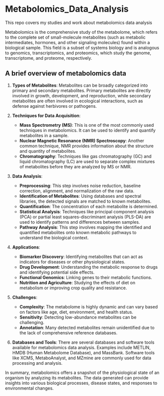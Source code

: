 # Metabolomics_Data_Analysis
This repo covers my studies  and work about metabolomics data analysis

Metabolomics is the comprehensive study of the metabolome, which refers to the complete set of small-molecule metabolites (such as metabolic intermediates, hormones, and other signaling molecules) found within a biological sample. This field is a subset of systems biology and is analogous to genomics, transcriptomics, and proteomics, which study the genome, transcriptome, and proteome, respectively.

## A brief overview of metabolomics data

1. **Types of Metabolites**: Metabolites can be broadly categorized into primary and secondary metabolites. Primary metabolites are directly involved in growth, development, and reproduction, while secondary metabolites are often involved in ecological interactions, such as defense against herbivores or pathogens.

2. **Techniques for Data Acquisition**:
   - **Mass Spectrometry (MS)**: This is one of the most commonly used techniques in metabolomics. It can be used to identify and quantify metabolites in a sample.
   - **Nuclear Magnetic Resonance (NMR) Spectroscopy**: Another common technique, NMR provides information about the structure and quantity of metabolites.
   - **Chromatography**: Techniques like gas chromatography (GC) and liquid chromatography (LC) are used to separate complex mixtures of metabolites before they are analyzed by MS or NMR.

3. **Data Analysis**:
   - **Preprocessing**: This step involves noise reduction, baseline correction, alignment, and normalization of the raw data.
   - **Identification of Metabolites**: Using databases and spectral libraries, the detected signals are matched to known metabolites.
   - **Quantification**: The concentration of each metabolite is determined.
   - **Statistical Analysis**: Techniques like principal component analysis (PCA) or partial least squares-discriminant analysis (PLS-DA) are used to identify patterns and differences between samples.
   - **Pathway Analysis**: This step involves mapping the identified and quantified metabolites onto known metabolic pathways to understand the biological context.

4. **Applications**:
   - **Biomarker Discovery**: Identifying metabolites that can act as indicators for diseases or other physiological states.
   - **Drug Development**: Understanding the metabolic response to drugs and identifying potential side effects.
   - **Functional Genomics**: Linking genes to their metabolic functions.
   - **Nutrition and Agriculture**: Studying the effects of diet on metabolism or improving crop quality and resistance.

5. **Challenges**:
   - **Complexity**: The metabolome is highly dynamic and can vary based on factors like age, diet, environment, and health status.
   - **Sensitivity**: Detecting low-abundance metabolites can be challenging.
   - **Annotation**: Many detected metabolites remain unidentified due to the lack of comprehensive reference databases.

6. **Databases and Tools**: There are several databases and software tools available for metabolomics data analysis. Examples include METLIN, HMDB (Human Metabolome Database), and MassBank. Software tools like XCMS, MetaboAnalyst, and MZmine are commonly used for data processing and analysis.

In summary, metabolomics offers a snapshot of the physiological state of an organism by analyzing its metabolites. The data generated can provide insights into various biological processes, disease states, and responses to environmental changes.
